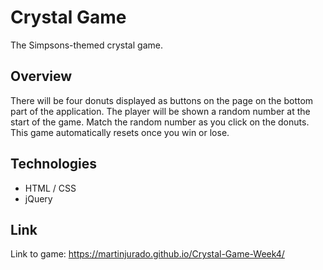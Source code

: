 # Crystal Game

The Simpsons-themed crystal game. 

## Overview
There will be four donuts displayed as buttons on the page on the bottom part of the application. The player will be shown a random number at the start of the game. Match the random number as you click on the donuts. This game automatically resets once you win or lose.

## Technologies
- HTML / CSS
- jQuery

## Link 
Link to game: https://martinjurado.github.io/Crystal-Game-Week4/
